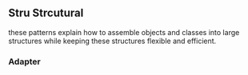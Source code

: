 ## Stru Strcutural
these patterns explain how to assemble objects and classes into large structures while keeping these structures flexible and efficient.

### Adapter 

### 

### 

### 

### 